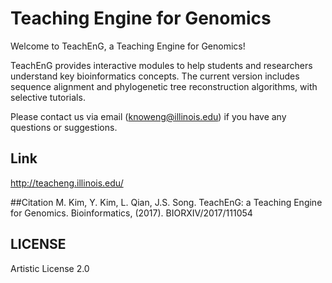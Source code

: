 # Teaching Engine for Genomics

Welcome to TeachEnG, a Teaching Engine for Genomics! 

TeachEnG provides interactive modules to help students and researchers understand key bioinformatics concepts. The current version includes sequence alignment and phylogenetic tree reconstruction algorithms, with selective tutorials. 

Please contact us via email (knoweng@illinois.edu) if you have any questions or suggestions.

## Link
http://teacheng.illinois.edu/

##Citation
M. Kim, Y. Kim, L. Qian, J.S. Song. TeachEnG: a Teaching Engine for Genomics. Bioinformatics, (2017). BIORXIV/2017/111054

## LICENSE
Artistic License 2.0
